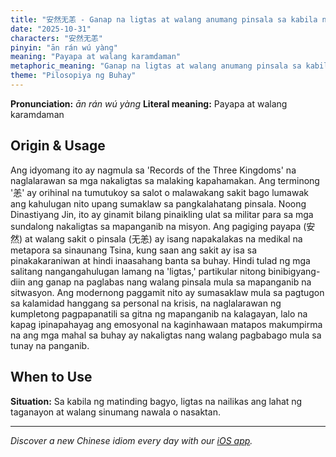 ```yaml
---
title: "安然无恙 - Ganap na ligtas at walang anumang pinsala sa kabila ng panganib"
date: "2025-10-31"
characters: "安然无恙"
pinyin: "ān rán wú yàng"
meaning: "Payapa at walang karamdaman"
metaphoric_meaning: "Ganap na ligtas at walang anumang pinsala sa kabila ng panganib"
theme: "Pilosopiya ng Buhay"
---
```


**Pronunciation:** *ān rán wú yàng*
**Literal meaning:** Payapa at walang karamdaman

## Origin & Usage

Ang idyomang ito ay nagmula sa 'Records of the Three Kingdoms' na naglalarawan sa mga nakaligtas sa malaking kapahamakan. Ang terminong '恙' ay orihinal na tumutukoy sa salot o malawakang sakit bago lumawak ang kahulugan nito upang sumaklaw sa pangkalahatang pinsala. Noong Dinastiyang Jin, ito ay ginamit bilang pinaikling ulat sa militar para sa mga sundalong nakaligtas sa mapanganib na misyon. Ang pagiging payapa (安然) at walang sakit o pinsala (无恙) ay isang napakalakas na medikal na metapora sa sinaunang Tsina, kung saan ang sakit ay isa sa pinakakaraniwan at hindi inaasahang banta sa buhay. Hindi tulad ng mga salitang nangangahulugan lamang na 'ligtas,' partikular nitong binibigyang-diin ang ganap na paglabas nang walang pinsala mula sa mapanganib na sitwasyon. Ang modernong paggamit nito ay sumasaklaw mula sa pagtugon sa kalamidad hanggang sa personal na krisis, na naglalarawan ng kumpletong pagpapanatili sa gitna ng mapanganib na kalagayan, lalo na kapag ipinapahayag ang emosyonal na kaginhawaan matapos makumpirma na ang mga mahal sa buhay ay nakaligtas nang walang pagbabago mula sa tunay na panganib.

## When to Use

**Situation:** Sa kabila ng matinding bagyo, ligtas na nailikas ang lahat ng taganayon at walang sinumang nawala o nasaktan.

---

*Discover a new Chinese idiom every day with our [iOS app](https://apps.apple.com/us/app/daily-chinese-idioms/id6740611324).*
